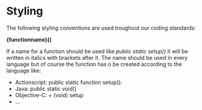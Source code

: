 # Styling

The following styling conventions are used troughout our coding standards:

**{functionname}()**

If a name for a function should be used like *public static setup()* it will be written in italics with brackets after it. The name should be used in every language but of course the function has  o be created according to the language like:

- Actionscript: public static function setup():
- Java: public static void()
- Objective-C:  + (void) setup
- ...




